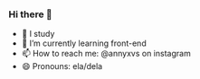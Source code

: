 ### Hi there 👋

- 🔭 I study
- 🌱 I’m currently learning front-end
- 📫 How to reach me: @annyxvs on instagram
- 😄 Pronouns: ela/dela

